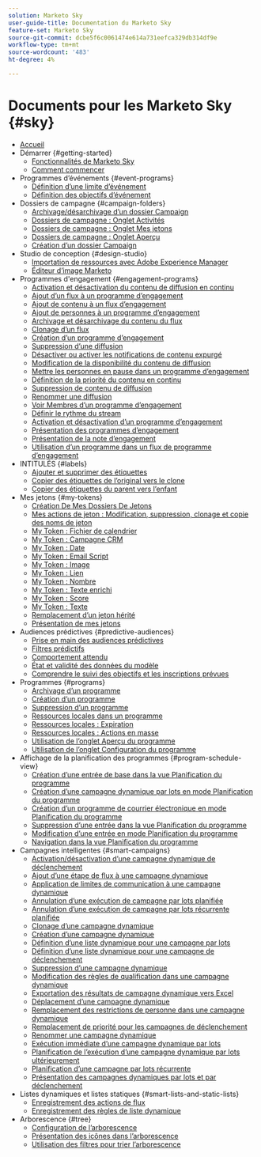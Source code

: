 ```yaml
---
solution: Marketo Sky
user-guide-title: Documentation du Marketo Sky
feature-set: Marketo Sky
source-git-commit: dcbe5f6c0061474e614a731eefca329db314df9e
workflow-type: tm+mt
source-wordcount: '483'
ht-degree: 4%

---
```



# Documents pour les Marketo Sky {#sky}

+ [Accueil](home.md)
+ Démarrer {#getting-started}
   + [Fonctionnalités de Marketo Sky](marketo-sky-features.md)
   + [Comment commencer](how-to-enable-roles-for-marketo-sky.md)
+ Programmes d’événements {#event-programs}
   + [Définition d’une limite d’événement](setting-an-event-cap.md)
   + [Définition des objectifs d’événement](setting-event-goals.md)
+ Dossiers de campagne {#campaign-folders}
   + [Archivage/désarchivage d’un dossier Campaign](archive-unarchive-a-campaign-folder.md)
   + [Dossiers de campagne : Onglet Activités](campaign-folder-activities-tab.md)
   + [Dossiers de campagne : Onglet Mes jetons](campaign-folder-my-tokens-tab.md)
   + [Dossiers de campagne : Onglet Aperçu](campaign-folder-overview-tab.md)
   + [Création d’un dossier Campaign](create-a-campaign-folder.md)
+ Studio de conception {#design-studio}
   + [Importation de ressources avec Adobe Experience Manager](importing-assets-with-adobe-experience-manager.md)
   + [Éditeur d’image Marketo](marketo-image-editor.md)
+ Programmes d&#39;engagement {#engagement-programs}
   + [Activation et désactivation du contenu de diffusion en continu](activate-and-deactivate-stream-content.md)
   + [Ajout d’un flux à un programme d’engagement](add-a-stream-to-an-engagement-program.md)
   + [Ajout de contenu à un flux d’engagement](add-content-to-an-engagement-stream.md)
   + [Ajout de personnes à un programme d’engagement](add-people-to-an-engagement-program.md)
   + [Archivage et désarchivage du contenu du flux](archive-and-unarchive-stream-content.md)
   + [Clonage d’un flux](clone-a-stream.md)
   + [Création d’un programme d’engagement](create-an-engagement-program.md)
   + [Suppression d’une diffusion](delete-a-stream.md)
   + [Désactiver ou activer les notifications de contenu expurgé](disable-or-enable-exhausted-content-notifications.md)
   + [Modification de la disponibilité du contenu de diffusion](edit-availability-of-stream-content.md)
   + [Mettre les personnes en pause dans un programme d’engagement](pause-people-in-an-engagement-program.md)
   + [Définition de la priorité du contenu en continu](prioritize-stream-content.md)
   + [Suppression de contenu de diffusion](remove-stream-content.md)
   + [Renommer une diffusion](rename-a-stream.md)
   + [Voir Membres d’un programme d’engagement](see-members-of-an-engagement-program.md)
   + [Définir le rythme du stream](set-stream-cadence.md)
   + [Activation et désactivation d’un programme d’engagement](turn-an-engagement-program-on-and-off.md)
   + [Présentation des programmes d’engagement](understanding-engagement-programs.md)
   + [Présentation de la note d’engagement](understanding-the-engagement-score.md)
   + [Utilisation d’un programme dans un flux de programme d’engagement](using-a-program-in-an-engagement-program-stream.md)
+ INTITULÉS {#labels}
   + [Ajouter et supprimer des étiquettes](add-and-remove-labels.md)
   + [Copier des étiquettes de l’original vers le clone](copy-labels-from-original-to-clone.md)
   + [Copier des étiquettes du parent vers l’enfant](copy-labels-from-parent-to-child.md)
+ Mes jetons {#my-tokens}
   + [Création De Mes Dossiers De Jetons](create-my-token-folders.md)
   + [Mes actions de jeton : Modification, suppression, clonage et copie des noms de jeton](my-token-actions-edit-delete-clone-and-copy-token-names.md)
   + [My Token : Fichier de calendrier](my-token-calendar-file.md)
   + [My Token : Campagne CRM](my-token-crm-campaign.md)
   + [My Token : Date](my-token-date.md)
   + [My Token : Email Script](my-token-email-script.md)
   + [My Token : Image](my-token-image.md)
   + [My Token : Lien](my-token-link.md)
   + [My Token : Nombre](my-token-number.md)
   + [My Token : Texte enrichi](my-token-rich-text.md)
   + [My Token : Score](my-token-score.md)
   + [My Token : Texte](my-token-text.md)
   + [Remplacement d’un jeton hérité](override-an-inherited-my-token.md)
   + [Présentation de mes jetons](understanding-my-tokens.md)
+ Audiences prédictives {#predictive-audiences}
   + [Prise en main des audiences prédictives](getting-started-with-predictive-audiences.md)
   + [Filtres prédictifs](predictive-filters.md)
   + [Comportement attendu](expected-behavior.md)
   + [État et validité des données du modèle](model-health-and-data-validity.md)
   + [Comprendre le suivi des objectifs et les inscriptions prévues](understanding-goal-tracking-and-projected-registrations.md)
+ Programmes {#programs}
   + [Archivage d’un programme](archive-a-program.md)
   + [Création d’un programme](create-a-new-program.md)
   + [Suppression d’un programme](delete-a-program.md)
   + [Ressources locales dans un programme](local-assets-in-a-program.md)
   + [Ressources locales : Expiration](local-assets-expiration.md)
   + [Ressources locales : Actions en masse](local-assets-mass-actions.md)
   + [Utilisation de l’onglet Aperçu du programme](using-the-program-overview-tab.md)
   + [Utilisation de l’onglet Configuration du programme](using-the-program-setup-tab.md)
+ Affichage de la planification des programmes {#program-schedule-view}
   + [Création d’une entrée de base dans la vue Planification du programme](create-a-basic-entry-in-program-schedule-view.md)
   + [Création d’une campagne dynamique par lots en mode Planification du programme](create-a-batch-smart-campaign-in-program-schedule-view.md)
   + [Création d’un programme de courrier électronique en mode Planification du programme](create-an-email-program-in-program-schedule-view.md)
   + [Suppression d’une entrée dans la vue Planification du programme](delete-an-entry-in-program-schedule-view.md)
   + [Modification d’une entrée en mode Planification du programme](edit-an-entry-in-program-schedule-view.md)
   + [Navigation dans la vue Planification du programme](navigating-program-schedule-view.md)
+ Campagnes intelligentes {#smart-campaigns}
   + [Activation/désactivation d’une campagne dynamique de déclenchement](activate-deactivate-a-trigger-smart-campaign.md)
   + [Ajout d’une étape de flux à une campagne dynamique](add-a-flow-step-to-a-smart-campaign.md)
   + [Application de limites de communication à une campagne dynamique](apply-communication-limits-to-a-smart-campaign.md)
   + [Annulation d’une exécution de campagne par lots planifiée](cancel-a-scheduled-batch-campaign-run.md)
   + [Annulation d’une exécution de campagne par lots récurrente planifiée](cancel-a-scheduled-recurring-batch-campaign-run.md)
   + [Clonage d’une campagne dynamique](clone-a-smart-campaign.md)
   + [Création d’une campagne dynamique](create-a-smart-campaign.md)
   + [Définition d’une liste dynamique pour une campagne par lots](define-a-smart-list-for-a-batch-campaign.md)
   + [Définition d’une liste dynamique pour une campagne de déclenchement](define-a-smart-list-for-a-trigger-campaign.md)
   + [Suppression d’une campagne dynamique](delete-a-smart-campaign.md)
   + [Modification des règles de qualification dans une campagne dynamique](edit-qualification-rules-in-a-smart-campaign.md)
   + [Exportation des résultats de campagne dynamique vers Excel](export-smart-campaign-results-to-excel.md)
   + [Déplacement d’une campagne dynamique](move-a-smart-campaign.md)
   + [Remplacement des restrictions de personne dans une campagne dynamique](override-person-restrictions-in-a-smart-campaign.md)
   + [Remplacement de priorité pour les campagnes de déclenchement](priority-override-for-trigger-campaigns.md)
   + [Renommer une campagne dynamique](rename-a-smart-campaign.md)
   + [Exécution immédiate d’une campagne dynamique par lots](run-a-batch-smart-campaign-now.md)
   + [Planification de l’exécution d’une campagne dynamique par lots ultérieurement](schedule-a-batch-smart-campaign-to-run-later.md)
   + [Planification d’une campagne par lots récurrente](schedule-a-recurring-batch-campaign.md)
   + [Présentation des campagnes dynamiques par lots et par déclenchement](understanding-batch-and-trigger-smart-campaigns.md)
+ Listes dynamiques et listes statiques {#smart-lists-and-static-lists}
   + [Enregistrement des actions de flux](save-flow-actions.md)
   + [Enregistrement des règles de liste dynamique](save-smart-list-rules.md)
+ Arborescence {#tree}
   + [Configuration de l’arborescence](configuring-the-tree.md)
   + [Présentation des icônes dans l’arborescence](understanding-icons-in-the-tree.md)
   + [Utilisation des filtres pour trier l’arborescence](use-filters-to-sort-the-tree.md)

